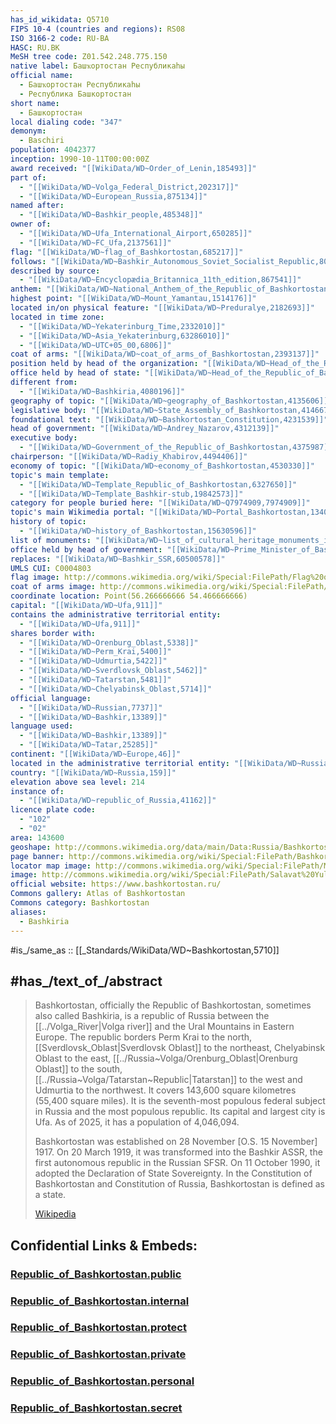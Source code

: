 ```yaml
---
has_id_wikidata: Q5710
FIPS 10-4 (countries and regions): RS08
ISO 3166-2 code: RU-BA
HASC: RU.BK
MeSH tree code: Z01.542.248.775.150
native label: Башҡортостан Республикаhы
official name:
  - Башҡортостан Республикаhы
  - Республика Башкортостан
short name:
  - Башкортостан
local dialing code: "347"
demonym:
  - Baschiri
population: 4042377
inception: 1990-10-11T00:00:00Z
award received: "[[WikiData/WD~Order_of_Lenin,185493]]"
part of:
  - "[[WikiData/WD~Volga_Federal_District,202317]]"
  - "[[WikiData/WD~European_Russia,875134]]"
named after:
  - "[[WikiData/WD~Bashkir_people,485348]]"
owner of:
  - "[[WikiData/WD~Ufa_International_Airport,650285]]"
  - "[[WikiData/WD~FC_Ufa,2137561]]"
flag: "[[WikiData/WD~flag_of_Bashkortostan,685217]]"
follows: "[[WikiData/WD~Bashkir_Autonomous_Soviet_Socialist_Republic,809806]]"
described by source:
  - "[[WikiData/WD~Encyclopædia_Britannica_11th_edition,867541]]"
anthem: "[[WikiData/WD~National_Anthem_of_the_Republic_of_Bashkortostan,1376659]]"
highest point: "[[WikiData/WD~Mount_Yamantau,1514176]]"
located in/on physical feature: "[[WikiData/WD~Preduralye,2182693]]"
located in time zone:
  - "[[WikiData/WD~Yekaterinburg_Time,2332010]]"
  - "[[WikiData/WD~Asia_Yekaterinburg,63286010]]"
  - "[[WikiData/WD~UTC+05_00,6806]]"
coat of arms: "[[WikiData/WD~coat_of_arms_of_Bashkortostan,2393137]]"
position held by head of the organization: "[[WikiData/WD~Head_of_the_Republic_of_Bashkortostan,3555636]]"
office held by head of state: "[[WikiData/WD~Head_of_the_Republic_of_Bashkortostan,3555636]]"
different from:
  - "[[WikiData/WD~Bashkiria,4080196]]"
geography of topic: "[[WikiData/WD~geography_of_Bashkortostan,4135606]]"
legislative body: "[[WikiData/WD~State_Assembly_of_Bashkortostan,4146671]]"
foundational text: "[[WikiData/WD~Bashkortostan_Constitution,4231539]]"
head of government: "[[WikiData/WD~Andrey_Nazarov,4312139]]"
executive body:
  - "[[WikiData/WD~Government_of_the_Republic_of_Bashkortostan,4375987]]"
chairperson: "[[WikiData/WD~Radiy_Khabirov,4494406]]"
economy of topic: "[[WikiData/WD~economy_of_Bashkortostan,4530330]]"
topic's main template:
  - "[[WikiData/WD~Template_Republic_of_Bashkortostan,6327650]]"
  - "[[WikiData/WD~Template_Bashkir-stub,19842573]]"
category for people buried here: "[[WikiData/WD~Q7974909,7974909]]"
topic's main Wikimedia portal: "[[WikiData/WD~Portal_Bashkortostan,13406041]]"
history of topic:
  - "[[WikiData/WD~history_of_Bashkortostan,15630596]]"
list of monuments: "[[WikiData/WD~list_of_cultural_heritage_monuments_in_Bashkortostan,17486232]]"
office held by head of government: "[[WikiData/WD~Prime_Minister_of_Bashkortostan,57231489]]"
replaces: "[[WikiData/WD~Bashkir_SSR,60500578]]"
UMLS CUI: C0004803
flag image: http://commons.wikimedia.org/wiki/Special:FilePath/Flag%20of%20Bashkortostan%20%28large%29.svg
coat of arms image: http://commons.wikimedia.org/wiki/Special:FilePath/Coat%20of%20arms%20of%20Bashkortostan.svg
coordinate location: Point(56.266666666 54.466666666)
capital: "[[WikiData/WD~Ufa,911]]"
contains the administrative territorial entity:
  - "[[WikiData/WD~Ufa,911]]"
shares border with:
  - "[[WikiData/WD~Orenburg_Oblast,5338]]"
  - "[[WikiData/WD~Perm_Krai,5400]]"
  - "[[WikiData/WD~Udmurtia,5422]]"
  - "[[WikiData/WD~Sverdlovsk_Oblast,5462]]"
  - "[[WikiData/WD~Tatarstan,5481]]"
  - "[[WikiData/WD~Chelyabinsk_Oblast,5714]]"
official language:
  - "[[WikiData/WD~Russian,7737]]"
  - "[[WikiData/WD~Bashkir,13389]]"
language used:
  - "[[WikiData/WD~Bashkir,13389]]"
  - "[[WikiData/WD~Tatar,25285]]"
continent: "[[WikiData/WD~Europe,46]]"
located in the administrative territorial entity: "[[WikiData/WD~Russia,159]]"
country: "[[WikiData/WD~Russia,159]]"
elevation above sea level: 214
instance of:
  - "[[WikiData/WD~republic_of_Russia,41162]]"
licence plate code:
  - "102"
  - "02"
area: 143600
geoshape: http://commons.wikimedia.org/data/main/Data:Russia/Bashkortostan.map
page banner: http://commons.wikimedia.org/wiki/Special:FilePath/Bashkortostan%20banner.jpg
locator map image: http://commons.wikimedia.org/wiki/Special:FilePath/Map%20of%20Russia%20-%20Bashkortostan%20%28Crimea%20disputed%29.svg
image: http://commons.wikimedia.org/wiki/Special:FilePath/Salavat%20Yulaev%20Panorama.jpg
official website: https://www.bashkortostan.ru/
Commons gallery: Atlas of Bashkortostan
Commons category: Bashkortostan
aliases:
  - Bashkiria
---
```


#is_/same_as :: [[_Standards/WikiData/WD~Bashkortostan,5710]] 



## #has_/text_of_/abstract 


> Bashkortostan, officially the Republic of Bashkortostan, sometimes also called Bashkiria, is a republic of Russia between the [[../Volga_River|Volga river]] and the Ural Mountains in Eastern Europe. The republic borders Perm Krai to the north, [[Sverdlovsk_Oblast|Sverdlovsk Oblast]] to the northeast, Chelyabinsk Oblast to the east, [[../Russia~Volga/Orenburg_Oblast|Orenburg Oblast]] to the south, [[../Russia~Volga/Tatarstan~Republic|Tatarstan]] to the west and Udmurtia to the northwest. It covers 143,600 square kilometres (55,400 square miles). It is the seventh-most populous federal subject in Russia and the most populous republic. Its capital and largest city is Ufa. As of 2025, it has a population of 4,046,094.
>
> Bashkortostan was established on 28 November [O.S. 15 November] 1917. On 20 March 1919, it was transformed into the Bashkir ASSR, the first autonomous republic in the Russian SFSR. On 11 October 1990, it adopted the Declaration of State Sovereignty. In the Constitution of Bashkortostan and Constitution of Russia, Bashkortostan is defined as a state.
>
> [Wikipedia](https://en.wikipedia.org/wiki/Bashkortostan) 




## Confidential Links & Embeds: 

### [Republic_of_Bashkortostan.public](/_public/\Earth\Continent\Europe\Europe~East\Russia\SiberiaRepublic_of_Bashkortostan.public.md) 

### [Republic_of_Bashkortostan.internal](/_internal/\Earth\Continent\Europe\Europe~East\Russia\SiberiaRepublic_of_Bashkortostan.internal.md) 

### [Republic_of_Bashkortostan.protect](/_protect/\Earth\Continent\Europe\Europe~East\Russia\SiberiaRepublic_of_Bashkortostan.protect.md) 

### [Republic_of_Bashkortostan.private](/_private/\Earth\Continent\Europe\Europe~East\Russia\SiberiaRepublic_of_Bashkortostan.private.md) 

### [Republic_of_Bashkortostan.personal](/_personal/\Earth\Continent\Europe\Europe~East\Russia\SiberiaRepublic_of_Bashkortostan.personal.md) 

### [Republic_of_Bashkortostan.secret](/_secret/\Earth\Continent\Europe\Europe~East\Russia\SiberiaRepublic_of_Bashkortostan.secret.md)

